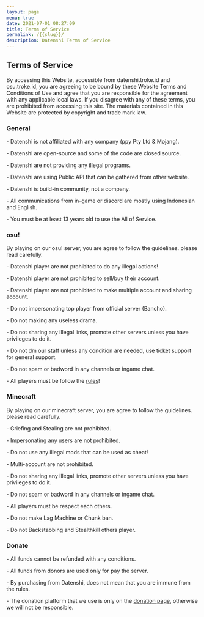 ```yaml
---
layout: page
menu: true
date: 2021-07-01 08:27:09
title: Terms of Service
permalink: /{{slug}}/
description: Datenshi Terms of Service
---
```

## Terms of Service

By accessing this Website, accessible from datenshi.troke.id and osu.troke.id, you are agreeing to be bound by these Website Terms and Conditions of Use and agree that you are responsible for the agreement with any applicable local laws. If you disagree with any of these terms, you are prohibited from accessing this site. The materials contained in this Website are protected by copyright and trade mark law.

### General

\- Datenshi is not affiliated with any company (ppy Pty Ltd & Mojang).

\- Datenshi are open-source and some of the code are closed source.

\- Datenshi are not providing any illegal programs.

\- Datenshi are using Public API that can be gathered from other website.

\- Datenshi is build-in community, not a company.

\- All communications from in-game or discord are mostly using Indonesian and English.

\- You must be at least 13 years old to use the All of Service.

### osu!

By playing on our osu! server, you are agree to follow the guidelines. please read carefully.

\- Datenshi player are not prohibited to do any illegal actions!

\- Datenshi player are not prohibited to sell/buy their account.

\- Datenshi player are not prohibited to make multiple account and sharing account.

\- Do not impersonating top player from official server (Bancho).

\- Do not making any useless drama.

\- Do not sharing any illegal links, promote other servers unless you have privileges to do it.

\- Do not dm our staff unless any condition are needed, use ticket support for general support.

\- Do not spam or badword in any channels or ingame chat.

\- All players must be follow the [rules](https://osu.troke.id/doc/rules)!

### Minecraft

By playing on our minecraft server, you are agree to follow the guidelines. please read carefully.

\- Griefing and Stealing are not prohibited.

\- Impersonating any users are not prohibited.

\- Do not use any illegal mods that can be used as cheat!

\- Multi-account are not prohibited.

\- Do not sharing any illegal links, promote other servers unless you have privileges to do it.

\- Do not spam or badword in any channels or ingame chat.

\- All players must be respect each others.

\- Do not make Lag Machine or Chunk ban.

\- Do not Backstabbing and Stealthkill others player.

### Donate

\- All funds cannot be refunded with any conditions.

\- All funds from donors are used only for pay the server.

\- By purchasing from Datenshi, does not mean that you are immune from the rules.

\- The donation platform that we use is only on the [donation page](https://datenshi.troke.id/donations/), otherwise we will not be responsible.